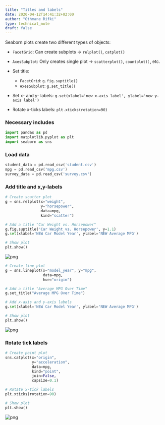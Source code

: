 ```yaml
---
title: "Titles and labels"
date: 2020-04-12T14:41:32+02:00
author: "Othmane Rifki"
type: technical_note
draft: false
---
```

Seaborn plots create two different types of objects:
- `FacetGrid`: Can create subplots -> `relplot()`, `catplot()`
- `AxesSubplot`: Only creates single plot -> `scatterplot()`, `countplot()`, etc.


- Set title:   
    - `FacetGrid`: `g.fig.suptitle()`
    - `AxesSubplot`: `g.set_title()`
- Set x- and y- labels: `g.set(xlabel='new x-axis label', ylabel='new y-axis label')`
- Rotate x-ticks labels: `plt.xticks(rotation=90)`

### Necessary includes


```python
import pandas as pd
import matplotlib.pyplot as plt
import seaborn as sns
```

### Load data


```python
student_data = pd.read_csv('student.csv')
mpg = pd.read_csv('mpg.csv')
survey_data = pd.read_csv('survey.csv')
```

### Add title and x,y-labels


```python
# Create scatter plot
g = sns.relplot(x="weight", 
                y="horsepower", 
                data=mpg,
                kind="scatter")

# Add a title "Car Weight vs. Horsepower"
g.fig.suptitle('Car Weight vs. Horsepower', y=1.1)
g.set(xlabel='NEW Car Model Year', ylabel='NEW Average MPG')

# Show plot
plt.show()
```


    
![png](title_label_7_0.png)
    



```python
# Create line plot
g = sns.lineplot(x="model_year", y="mpg", 
                 data=mpg,
                 hue="origin")

# Add a title "Average MPG Over Time"
g.set_title("Average MPG Over Time")

# Add x-axis and y-axis labels
g.set(xlabel='NEW Car Model Year', ylabel='NEW Average MPG')

# Show plot
plt.show()
```


    
![png](title_label_8_0.png)
    


### Rotate tick labels


```python
# Create point plot
sns.catplot(x="origin", 
            y="acceleration", 
            data=mpg, 
            kind="point", 
            join=False, 
            capsize=0.1)

# Rotate x-tick labels
plt.xticks(rotation=90)

# Show plot
plt.show()
```


    
![png](title_label_10_0.png)
    

